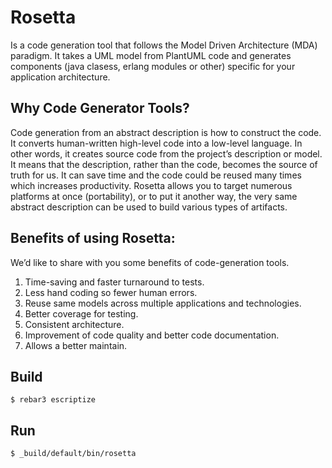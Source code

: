 Rosetta
=======

Is a code generation tool that follows the Model Driven Architecture (MDA) paradigm. It takes a UML model from PlantUML code and generates components (java clasess, erlang modules or other) specific for your application architecture.

Why Code Generator Tools?
-------------------------
Code generation from an abstract description is how to construct the code. It converts human-written high-level code into a low-level language. In other words, it creates source code from the project’s description or model. It means that the description, rather than the code, becomes the source of truth for us.
It can save time and the code could be reused many times which increases productivity.
Rosetta allows you to target numerous platforms at once (portability), or to put it another way, the very same abstract description can be used to build various types of artifacts.


Benefits of using Rosetta:
--------------------------
We’d like to share with you some benefits of code-generation tools.
1. Time-saving and faster turnaround to tests.
2. Less hand coding so fewer human errors.
3. Reuse same models across multiple applications and technologies.
4. Better coverage for testing.
5. Consistent architecture.
6. Improvement of code quality and better code documentation.
7. Allows a better maintain.

Build
-----

    $ rebar3 escriptize

Run
---

    $ _build/default/bin/rosetta
